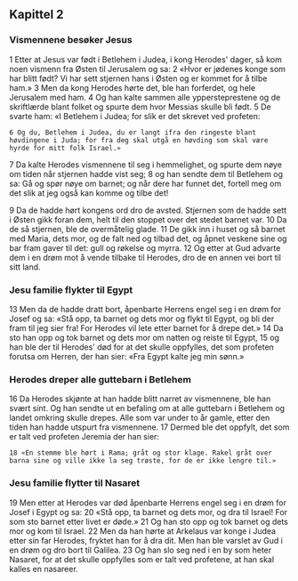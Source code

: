 ## Kapittel 2

### Vismennene besøker Jesus

1 Etter at Jesus var født i Betlehem i Judea, i kong Herodes' dager, så kom noen vismenn fra Østen til Jerusalem og sa:
2 «Hvor er jødenes konge som har blitt født? Vi har sett stjernen hans i Østen og er kommet for å tilbe ham.»
3 Men da kong Herodes hørte det, ble han forferdet, og hele Jerusalem med ham.
4 Og han kalte sammen alle yppersteprestene og de skriftlærde blant folket og spurte dem hvor Messias skulle bli født.
5 De svarte ham: «I Betlehem i Judea; for slik er det skrevet ved profeten:

    6 Og du, Betlehem i Judea, du er langt ifra den ringeste blant høvdingene i Juda; for fra deg skal utgå en høvding som skal være hyrde for mitt folk Israel.»

7 Da kalte Herodes vismennene til seg i hemmelighet, og spurte dem nøye om tiden når stjernen hadde vist seg;
8 og han sendte dem til Betlehem og sa: Gå og spør nøye om barnet; og når dere har funnet det, fortell meg om det slik at jeg også kan komme og tilbe det!

9 Da de hadde hørt kongens ord dro de avsted. Stjernen som de hadde sett i Østen gikk foran dem, helt til den stoppet over det stedet barnet var.
10 Da de så stjernen, ble de overmåtelig glade.
11 De gikk inn i huset og så barnet med Maria, dets mor, og de falt ned og tilbad det, og åpnet veskene sine og bar fram gaver til det: gull og røkelse og myrra.
12 Og etter at Gud advarte dem i en drøm mot å vende tilbake til Herodes, dro de en annen vei bort til sitt land.

### Jesu familie flykter til Egypt

13 Men da de hadde dratt bort, åpenbarte Herrens engel seg i en drøm for Josef og sa: «Stå opp, ta barnet og dets mor og flykt til Egypt, og bli der fram til jeg sier fra! For Herodes vil lete etter barnet for å drepe det.»
14 Da sto han opp og tok barnet og dets mor om natten og reiste til Egypt,
15 og han ble der til Herodes' død for at det skulle oppfylles, det som profeten forutsa om Herren, der han sier: «Fra Egypt kalte jeg min sønn.»

### Herodes dreper alle guttebarn i Betlehem

16 Da Herodes skjønte at han hadde blitt narret av vismennene, ble han svært sint. Og han sendte ut en befaling om at alle guttebarn i Betlehem og landet omkring skulle drepes. Alle som var under to år gamle, etter den tiden han hadde utspurt fra vismennene.
17 Dermed ble det oppfylt, det som er talt ved profeten Jeremia der han sier:

    18 «En stemme ble hørt i Rama; gråt og stor klage. Rakel gråt over barna sine og ville ikke la seg trøste, for de er ikke lengre til.»

### Jesu familie flytter til Nasaret

19 Men etter at Herodes var død åpenbarte Herrens engel seg i en drøm for Josef i Egypt og sa:
20 «Stå opp, ta barnet og dets mor, og dra til Israel! For som sto barnet etter livet er døde.»
21 Og han sto opp og tok barnet og dets mor og kom til Israel.
22 Men da han hørte at Arkelaus var konge i Judea etter sin far Herodes, fryktet han for å dra dit. Men han ble varslet av Gud i en drøm og dro bort til Galilea.
23 Og han slo seg ned i en by som heter Nasaret, for at det skulle oppfylles som er talt ved profetene, at han skal kalles en nasareer.

